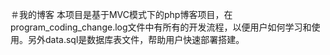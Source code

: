 ＃我的博客
本项目是基于MVC模式下的php博客项目，在program_coding_change.log文件中有所有的开发流程，以便用户如何学习和使用。另外data.sql是数据库表文件，帮助用户快速部署搭建。
